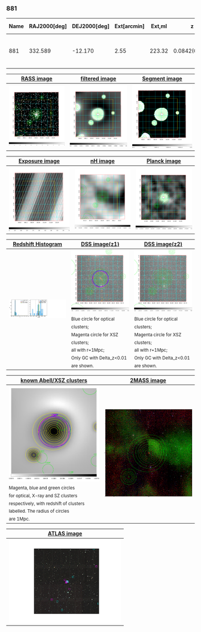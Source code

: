 <div STYLE="page-break-after: always;"></div>

### 881

|Name|RAJ2000[deg]|DEJ2000[deg] |Ext[arcmin]| Ext,ml | z | z_src| C|GC(XSZ,Delta_z<0.01)| GC(OPT,Delta_z<0.01)|GC| R_sig[arcmin] | R500[arcmin] | R500[Mpc]| CRsig[c/s] | CR500[c/s] |L500[1E44 erg/s]|F500[1E-12 erg/s/cm^2]| M500[1E14 Msun]|Tx[keV]|Cnt_sig|Beta|Rc[arcmin]|Comment|Alias|
|---|---|---|---|---|---|------|---|--------|---------|----------|---|---|---|---|---|---|---|---|---|---|---|---|---|---|
|881| 332.589| -12.170| 2.55| 223.32| 0.0842(0.006)| z1, z_xsz| B| L03, MCXC, PSZ2, Tar| A, W| A, L03, MCXC, PSZ2, Tar, W| 8.800| 11.793| 1.119| 0.735(0.062)| 0.778(0.066)| 2.557(0.088)| 14.532(0.498)| 4.32(0.07)| 5.42(0.06)| 201.6| 0.957(-0.059+0.031)| 5.261(-0.383+0.284)| -| k310|

|[RASS image](../image/881/881_img.pdf)|[filtered image](../image/881/881_fil.pdf)|[Segment image](../image/881/881_seg.pdf)|
|-------------------|--------------------|-------------------|
| <img src="../image/881/881_img.png" width="300">  | <img src="../image/881/881_fil.png" width="300">   | <img src="../image/881/881_seg.png" width="300">  |

|[Exposure image](../image/881/881_mex.pdf)| [nH image](../image/881/881_nh.pdf)| [Planck image](../image/881/881_p.pdf)|
|-------------------|--------------------|-------------------|
|<img src="../image/881/881_mex.png" width="300">   | <img src="../image/881/881_nh.png" width="300">    | <img src="../image/881/881_p.png" width="300"> |

|[Redshift Histogram](../image/881/881_zg.pdf) | [DSS image(z1)](../image/881/881_dss_z1.pdf)      |  [DSS image(z2)](../image/881/881_dss_z2.pdf)    |
|-------------------|--------------------|-------------------|
|<img src="../image/881/881_zg.png" width="300"> |<img src="../image/881/881_dss_z1.png" width="300"> <sub><br>Blue circle for optical clusters; <br>Magenta circle for XSZ clusters; <br>all with r=1Mpc; <br>Only GC with Delta_z<0.01 are shown. </sub>| <img src="../image/881/881_dss_z2.png" width="300"><sub><br>Blue circle for optical clusters; <br>Magenta circle for XSZ clusters; <br>all with r=1Mpc; <br>Only GC with Delta_z<0.01 are shown. </sub> |

|[known Abell/XSZ clusters](../image/881/881_gc.pdf) | [2MASS image](../image/881/881_2mass.pdf)      |
|-------------------|-------------------|
|<img src=../image/881/881_gc.png width="300"> <br><sub>Magenta, blue and green circles <br>for optical, X-ray and SZ clusters <br>respectively, with redshift of clusters <br>labelled. The radius of circles <br>are 1Mpc.</sub>|<img src="../image/881/881_2mass.png" width="300">  |

|[ATLAS image](../image/881/881_s.pdf)        |
|-------------------|
| <img src="../image/881/881_s.pdf" width="300">  |
